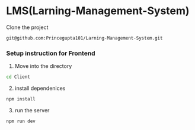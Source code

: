 # LMS(Larning-Management-System)

 Clone the project 

```bash
git@github.com:Princegupta101/Larning-Management-System.git
```

### Setup instruction  for Frontend


1. Move into the directory

```bash
cd Client
```
2. install  dependenices

```bash
npm install
```
3.  run the server

```bash
npm run dev
```

